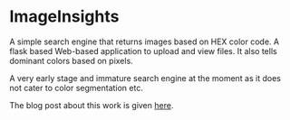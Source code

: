 # ImageInsights

A simple search engine that returns images based on HEX color code. A flask based Web-based application to upload and view files. It also tells dominant colors based on pixels. 

A very early stage and immature search engine at the moment as it does not cater to color segmentation etc.

The blog post about this work is given [here](http://blog.adnansiddiqi.me/create-a-simplest-image-search-engine-in-opencv-and-flask/).
